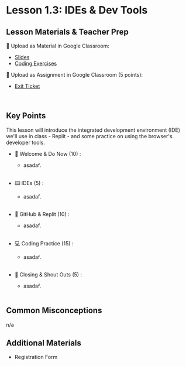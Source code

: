 # Lesson 1.3: IDEs & Dev Tools

## Lesson Materials & Teacher Prep

📖 Upload as Material in Google Classroom:
- [Slides](https://docs.google.com/presentation/d/1Cto6KrtcS8IN7qHeR-olOwXsyji2r7B9nBmnpQRe7hs/edit?usp=sharing)
- [Coding Exercises](https://github.com/CN-Curriculum/int-u1l3-23-24-student-exercises)

📝 Upload as Assignment in Google Classroom (5 points):
- [Exit Ticket](https://forms.gle/maHRBfZMZQPj2aJ48)

<br>

## Key Points
This lesson will introduce the integrated development environment (IDE) we'll use in class - Replit - and some practice on using the browser's developer tools.


- 👋 Welcome & Do Now (10) : 
    - asadaf.<br><br>

- ⌨️ IDEs (5) :
    - asadaf.<br><br>

- 👾 GitHub & Replit (10) : 
    - asadaf.<br><br>

- 💻 Coding Practice (15) : 
    - asadaf.<br><br>

- 🎉 Closing & Shout Outs (5) :
    - asadaf.<br><br>


## Common Misconceptions
n/a

## Additional Materials
- Registration Form
